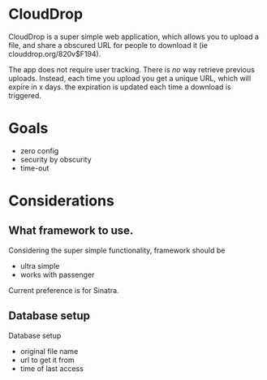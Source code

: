 
# CloudDrop

CloudDrop is a super simple web application, which allows you to upload a file, and share a obscured URL for people to download it (ie clouddrop.org/820v$F194).

The app does not require user tracking. There is *no* way retrieve previous uploads. Instead, each time you upload you get a unique URL, which will expire in x days. the expiration is updated each time a download is triggered.

# Goals

* zero config
* security by obscurity
* time-out

# Considerations

## What framework to use.

Considering the super simple functionality, framework should be 

* ultra simple
* works with passenger

Current preference is for Sinatra.

## Database setup

Database setup

* original file name
* url to get it from
* time of last access
